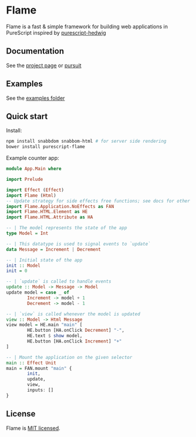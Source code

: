 # Flame

Flame is a fast & simple framework for building web applications in PureScript inspired by [purescript-hedwig](https://github.com/utkarshkukreti/purescript-hedwig)

## Documentation

See the [project page](https://flamepurs.org) or [pursuit](https://pursuit.purescript.org/packages/purescript-flame)

## Examples

See the [examples folder](/examples)

## Quick start

Install:

```bash
npm install snabbdom snabbom-html # for server side rendering
bower install purescript-flame
```

Example counter app:

```purescript
module App.Main where

import Prelude

import Effect (Effect)
import Flame (Html)
-- Update strategy for side effects free functions; see docs for other strategies
import Flame.Application.NoEffects as FAN
import Flame.HTML.Element as HE
import Flame.HTML.Attribute as HA

-- | The model represents the state of the app
type Model = Int

-- | This datatype is used to signal events to `update`
data Message = Increment | Decrement

-- | Initial state of the app
init :: Model
init = 0

-- | `update` is called to handle events
update :: Model -> Message -> Model
update model = case _ of
        Increment -> model + 1
        Decrement -> model - 1

-- | `view` is called whenever the model is updated
view :: Model -> Html Message
view model = HE.main "main" [
        HE.button [HA.onClick Decrement] "-",
        HE.text $ show model,
        HE.button [HA.onClick Increment] "+"
]

-- | Mount the application on the given selector
main :: Effect Unit
main = FAN.mount "main" {
        init,
        update,
        view,
        inputs: []
}
```

## License

Flame is [MIT licensed](LICENSE).

